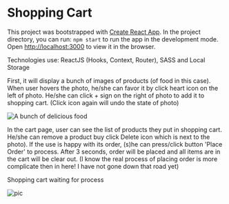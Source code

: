 # Shopping Cart 

This project was bootstrapped with [Create React App](https://github.com/facebook/create-react-app). In the project directory, you can run: `npm start` to run the app in the development mode. Open [http://localhost:3000](http://localhost:3000) to view it in the browser.

Technologies use: ReactJS (Hooks, Context, Router), SASS and Local Storage

First, it will display a bunch of images of products (of food in this case). When user hovers the photo, he/she can favor it by click heart icon on the left of photo. He/she can click + sign on the right of photo to add it to shopping cart. (Click icon  again will undo the state of photo)

![A bunch of delicious food](https://i.ibb.co/10rcmV6/cart1.jpg)

In the cart page, user can see the list of products they put in shopping cart. He/she can remove a product buy click Delete icon which is next to the photo). If the use is happy with its order, (s)he can press/click button 'Place Order' to process. After 3 seconds, order will be placed and all items are in the cart will be clear out. (I know the real process of placing order is more complicate then in here! I have not gone down that road yet)

Shopping cart waiting for process

![pic](https://i.ibb.co/F8rJ0mC/04.jpg)

